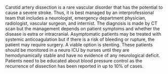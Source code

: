 Carotid artery dissection is a rare vascular disorder that has the potential to cause a severe stroke. Thus, it is best managed by an interprofessional team that includes a neurologist, emergency department physician, radiologist, vascular surgeon, and internist. The diagnosis is made by CT scan but the management depends on patient symptoms and whether the disease is extra or intracranial. Asymptomatic patients may be treated with systemic anticoagulation but if there is a risk of bleeding or rupture, the patient may require surgery. A viable option is stenting. These patients should be monitored in a neuro ICU by nurses until they are hemodynamically stable and have no evidence of any neurological deficit. Patients need to be educated about blood pressure control as the recurrence of dissection has been reported in up to 10% of cases.